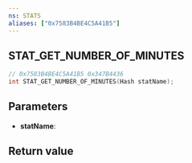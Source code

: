 ```yaml
---
ns: STATS
aliases: ["0x7583B4BE4C5A41B5"]
---
```

## STAT_GET_NUMBER_OF_MINUTES

```c
// 0x7583B4BE4C5A41B5 0x347B4436
int STAT_GET_NUMBER_OF_MINUTES(Hash statName);
```


## Parameters
* **statName**: 

## Return value
